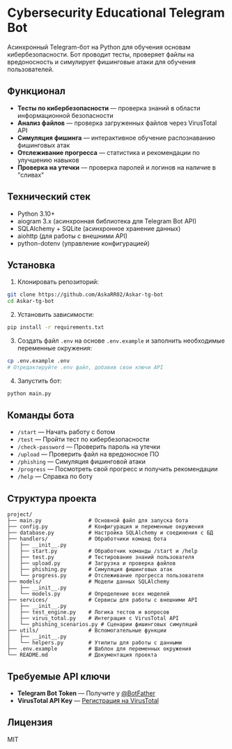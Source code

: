 # Cybersecurity Educational Telegram Bot

Асинхронный Telegram-бот на Python для обучения основам кибербезопасности. Бот проводит тесты, проверяет файлы на вредоносность и симулирует фишинговые атаки для обучения пользователей.

## Функционал

- **Тесты по кибербезопасности** — проверка знаний в области информационной безопасности
- **Анализ файлов** — проверка загруженных файлов через VirusTotal API
- **Симуляция фишинга** — интерактивное обучение распознаванию фишинговых атак
- **Отслеживание прогресса** — статистика и рекомендации по улучшению навыков
- **Проверка на утечки** — проверка паролей и логинов на наличие в "сливах"

## Технический стек

- Python 3.10+
- aiogram 3.x (асинхронная библиотека для Telegram Bot API)
- SQLAlchemy + SQLite (асинхронное хранение данных)
- aiohttp (для работы с внешними API)
- python-dotenv (управление конфигурацией)

## Установка

1. Клонировать репозиторий:
```bash
git clone https://github.com/AskaRR02/Askar-tg-bot
cd Askar-tg-bot
```

2. Установить зависимости:
```bash
pip install -r requirements.txt
```

3. Создать файл `.env` на основе `.env.example` и заполнить необходимые переменные окружения:
```bash
cp .env.example .env
# Отредактируйте .env файл, добавив свои ключи API
```

4. Запустить бот:
```bash
python main.py
```

## Команды бота

- `/start` — Начать работу с ботом
- `/test` — Пройти тест по кибербезопасности
- `/check-password` — Проверить пароль на утечки
- `/upload` — Проверить файл на вредоносное ПО
- `/phishing` — Симуляция фишинговой атаки
- `/progress` — Посмотреть свой прогресс и получить рекомендации
- `/help` — Справка по боту

## Структура проекта

```
project/
├── main.py               # Основной файл для запуска бота
├── config.py             # Конфигурация и переменные окружения
├── database.py           # Настройка SQLAlchemy и соединения с БД
├── handlers/             # Обработчики команд бота
│   ├── __init__.py
│   ├── start.py          # Обработчик команды /start и /help
│   ├── test.py           # Тестирование знаний пользователя
│   ├── upload.py         # Загрузка и проверка файлов
│   ├── phishing.py       # Симуляция фишинговых атак
│   └── progress.py       # Отслеживание прогресса пользователя
├── models/               # Модели данных SQLAlchemy
│   ├── __init__.py
│   └── models.py         # Определение всех моделей
├── services/             # Сервисы для работы с внешними API
│   ├── __init__.py
│   ├── test_engine.py    # Логика тестов и вопросов
│   ├── virus_total.py    # Интеграция с VirusTotal API
│   └── phishing_scenarios.py # Сценарии фишинговых симуляций
├── utils/                # Вспомогательные функции
│   ├── __init__.py
│   └── helpers.py        # Утилиты для работы с данными
├── .env.example          # Шаблон для переменных окружения
└── README.md             # Документация проекта
```

## Требуемые API ключи

- **Telegram Bot Token** — Получите у [@BotFather](https://t.me/BotFather)
- **VirusTotal API Key** — [Регистрация на VirusTotal](https://www.virustotal.com/gui/join-us)

## Лицензия

MIT 